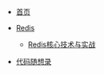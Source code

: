 <!-- docs/_sidebar.md -->

* [首页](/)

* [Redis](Redis/)
    * [Redis核心技术与实战](Redis/Redis核心技术与实战/) 

* [代码随想录](代码随想录/)

